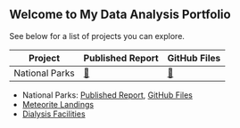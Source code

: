 ## Welcome to My Data Analysis Portfolio
See below for a list of projects you can explore.

| Project | Published Report | GitHub Files |
|---------|------------------|--------------|
| National Parks | [&#128193;](https://app.powerbi.com/view?r=eyJrIjoiNGM4ZDE4ZjAtYjE4ZS00NTFmLTkyZDktYWQ4ZjIzZDM5NzRhIiwidCI6IjNjOTM5MDNhLTdhOTgtNGNhYS1hZGU0LTQxNGZhODY4ZWNjYiJ9&pageName=ReportSectionfb3c2d578b03605b9c71) | [&#128193;](https://github.com/carl-schick-da/national-parks) |

- National Parks: [Published Report](https://app.powerbi.com/view?r=eyJrIjoiNGM4ZDE4ZjAtYjE4ZS00NTFmLTkyZDktYWQ4ZjIzZDM5NzRhIiwidCI6IjNjOTM5MDNhLTdhOTgtNGNhYS1hZGU0LTQxNGZhODY4ZWNjYiJ9&pageName=ReportSectionfb3c2d578b03605b9c71), [GitHub Files](https://github.com/carl-schick-da/national-parks)
- [Meteorite Landings](https://github.com/carl-schick-da/meteorite_landings)
- [Dialysis Facilities](https://github.com/carl-schick-da/dialysis_facilities)